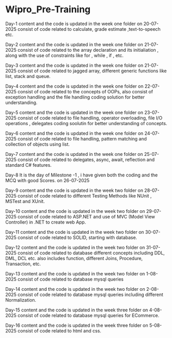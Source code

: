 # Wipro_Pre-Training

Day-1
content and the code is updated in the week one folder
on 20-07-2025
consist of code related to calculate, grade estimate ,text-to-speech etc.

Day-2
content and the code is updated in the week one folder
on 21-07-2025
consist of code related to the array declaration and its initialiation , along with the use of constraints like for , while , if , etc.

Day-3
content and the code is updated in the week one folder
on 21-07-2025
consist of code related to jagged array, different generic functions like list, stack and queue.

Day-4
content and the code is updated in the week one folder
on 22-07-2025
consist of code related to the concepts of OOPs, also consist of exception handling and the file handling coding solution for better understanding.

Day-5
content and the code is updated in the week one folder
on 23-07-2025
consist of code related to file handling, operator overloading, file I/O operations , delegates coding soolutin for better understanding of concepts.

Day-6
content and the code is updated in the week one folder
on 24-07-2025
consist of code related to file handling, pattern matching and collection of objects using list.

Day-7
content and the code is updated in the week one folder
on 25-07-2025
consist of code related to delegates, async, await, reflection and standard C# features.

Day-8
It is the day of Milestone -1 , i have given both the coding and the MCQ with good Scores.
on 26-07-2025

Day-9
content and the code is updated in the week two folder
on 28-07-2025
consist of code related to different Testing Methods like NUnit , MSTest and XUnit.

Day-10
content and the code is updated in the week two folder
on 29-07-2025
consist of code related to ASP.NET and use of MVC (Model View Controller) in .NET to create web App.

Day-11
content and the code is updated in the week two folder
on 30-07-2025
consist of code related to SOLID, starting with database.

Day-12
content and the code is updated in the week two folder
on 31-07-2025
consist of code related to database different concepts including DDL, DML, DCL etc. also includes function, different Joins, Procedure, Transaction, etc.

Day-13
content and the code is updated in the week two folder
on 1-08-2025
consist of code related to database mysql queries

Day-14
content and the code is updated in the week two folder
on 2-08-2025
consist of code related to database mysql queries including different Normalization.

Day-15
content and the code is updated in the week three folder
on 4-08-2025
consist of code related to database mysql queries for ECommerce.

Day-16
content and the code is updated in the week three folder
on 5-08-2025
consist of code related to html and css.
